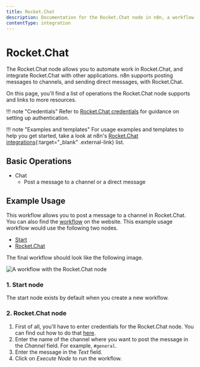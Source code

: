 ```yaml
---
title: Rocket.Chat
description: Documentation for the Rocket.Chat node in n8n, a workflow automation platform. Includes details of operations and configuration, and links to examples and credentials information.
contentType: integration
---
```


# Rocket.Chat

The Rocket.Chat node allows you to automate work in Rocket.Chat, and integrate Rocket.Chat with other applications. n8n supports posting messages to channels, and sending direct messages, with Rocket.Chat. 

On this page, you'll find a list of operations the Rocket.Chat node supports and links to more resources.

!!! note "Credentials"
    Refer to [Rocket.Chat credentials](/integrations/builtin/credentials/rocketchat/) for guidance on setting up authentication. 

!!! note "Examples and templates"
    For usage examples and templates to help you get started, take a look at n8n's [Rocket.Chat integrations](https://n8n.io/integrations/rocketchat/){:target="_blank" .external-link} list.


## Basic Operations

* Chat
    * Post a message to a channel or a direct message

## Example Usage

This workflow allows you to post a message to a channel in Rocket.Chat. You can also find the [workflow](https://n8n.io/workflows/462) on the website. This example usage workflow would use the following two nodes.
- [Start](/integrations/builtin/core-nodes/n8n-nodes-base.start/)
- [Rocket.Chat]()

The final workflow should look like the following image.

![A workflow with the Rocket.Chat node](/_images/integrations/builtin/app-nodes/rocketchat/workflow.png)

### 1. Start node

The start node exists by default when you create a new workflow.

### 2. Rocket.Chat node

1. First of all, you'll have to enter credentials for the Rocket.Chat node. You can find out how to do that [here](/integrations/builtin/credentials/rocketchat/).
2. Enter the name of the channel where you want to post the message in the *Channel* field. For example, `#general`.
3. Enter the message in the *Text* field.
5. Click on *Execute Node* to run the workflow.







